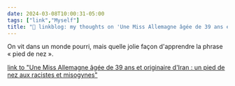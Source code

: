 ```yaml
---
date: 2024-03-08T10:00:31-05:00
tags: ["link","Myself"]
title: "🔗 linkblog: my thoughts on 'Une Miss Allemagne âgée de 39 ans et originaire d'Iran : un pied de nez aux racistes et misogynes'"
---
```

On vit dans un monde pourri, mais quelle jolie façon d'apprendre la phrase « pied de nez ».

[link to "Une Miss Allemagne âgée de 39 ans et originaire d'Iran : un pied de nez aux racistes et misogynes"](https://www.france24.com/fr/europe/20240308-une-miss-allemagne-%C3%A2g%C3%A9e-de-39-ans-et-originaire-d-iran-un-pied-de-nez-aux-racistes-et-misogynes)